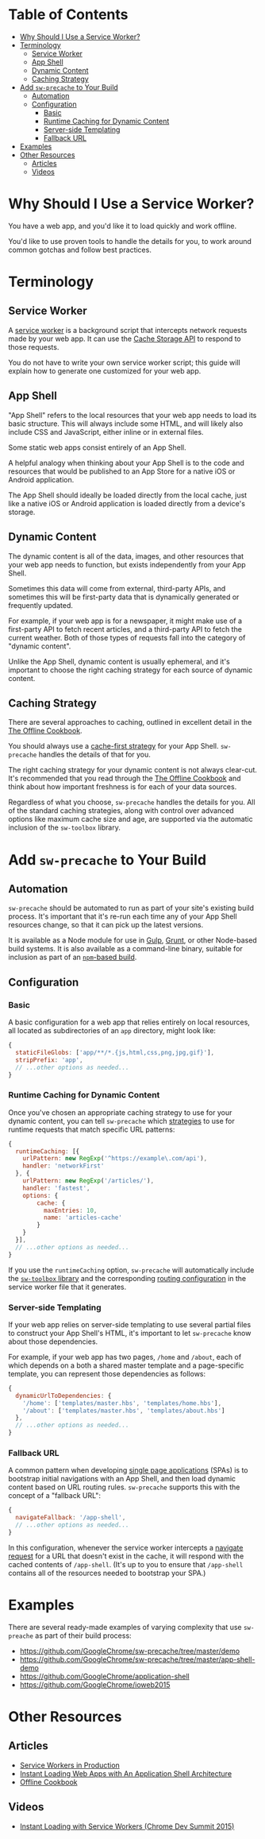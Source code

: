 # Table of Contents
<!-- START doctoc generated TOC please keep comment here to allow auto update -->
<!-- DON'T EDIT THIS SECTION, INSTEAD RE-RUN doctoc TO UPDATE -->


- [Why Should I Use a Service Worker?](#why-should-i-use-a-service-worker)
- [Terminology](#terminology)
  - [Service Worker](#service-worker)
  - [App Shell](#app-shell)
  - [Dynamic Content](#dynamic-content)
  - [Caching Strategy](#caching-strategy)
- [Add `sw-precache` to Your Build](#add-sw-precache-to-your-build)
  - [Automation](#automation)
  - [Configuration](#configuration)
    - [Basic](#basic)
    - [Runtime Caching for Dynamic Content](#runtime-caching-for-dynamic-content)
    - [Server-side Templating](#server-side-templating)
    - [Fallback URL](#fallback-url)
- [Examples](#examples)
- [Other Resources](#other-resources)
  - [Articles](#articles)
  - [Videos](#videos)

<!-- END doctoc generated TOC please keep comment here to allow auto update -->

# Why Should I Use a Service Worker?

You have a web app, and you'd like it to load quickly and work offline.

You'd like to use proven tools to handle the details for you, to work around
common gotchas and follow best practices.

# Terminology

## Service Worker

A [service worker](http://www.html5rocks.com/en/tutorials/service-worker/introduction/)
is a background script that intercepts network requests made by your web app.
It can use the [Cache Storage API](https://developer.mozilla.org/en-US/docs/Web/API/Cache)
to respond to those requests.

You do not have to write your own service worker script; this guide will explain
how to generate one customized for your web app.

## App Shell

"App Shell" refers to the local resources that your web app needs to load its
basic structure. This will always include some HTML, and will likely also
include CSS and JavaScript, either inline or in external files.

Some static web apps consist entirely of an App Shell.

A helpful analogy when thinking about your App Shell is to the code and
resources that would be published to an App Store for a native iOS or Android
application.

The App Shell should ideally be loaded directly from the local cache, just like
a native iOS or Android application is loaded directly from a device's storage.

## Dynamic Content

The dynamic content is all of the data, images, and other resources that your
web app needs to function, but exists independently from your App Shell.

Sometimes this data will come from external, third-party APIs, and sometimes
this will be first-party data that is dynamically generated or frequently
updated.

For example, if your web app is for a newspaper, it might make use of a
first-party API to fetch recent articles, and a third-party API to fetch the
current weather. Both of those types of requests fall into the category of
"dynamic content".

Unlike the App Shell, dynamic content is usually ephemeral, and it's important
to choose the right caching strategy for each source of dynamic content.

## Caching Strategy

There are several approaches to caching, outlined in excellent detail in the
[The Offline Cookbook](https://jakearchibald.com/2014/offline-cookbook/).

You should always use a [cache-first strategy](https://jakearchibald.com/2014/offline-cookbook/#cache-falling-back-to-network)
for your App Shell. `sw-precache` handles the details of that for you.

The right caching strategy for your dynamic content is not always clear-cut.
It's recommended that you read through the
[The Offline Cookbook](https://jakearchibald.com/2014/offline-cookbook/) and
think about how important freshness is for each of your data sources.

Regardless of what you choose, `sw-precache` handles the details for you. All of
the standard caching strategies, along with control over advanced options like
maximum cache size and age, are supported via the automatic inclusion of the
`sw-toolbox` library.

# Add `sw-precache` to Your Build

## Automation

`sw-precache` should be automated to run as part of your site's existing build
process. It's important that it's re-run each time any of your App Shell
resources change, so that it can pick up the latest versions.

It is available as a Node module for use in [Gulp](http://gulpjs.com/),
[Grunt](http://gruntjs.com/), or other Node-based build systems. It is also
available as a command-line binary, suitable for inclusion as part of an
[`npm`-based build](https://gist.github.com/addyosmani/9f10c555e32a8d06ddb0).

## Configuration

### Basic

A basic configuration for a web app that relies entirely on local resources, all
located as subdirectories of an `app` directory, might look like:

```js
{
  staticFileGlobs: ['app/**/*.{js,html,css,png,jpg,gif}'],
  stripPrefix: 'app',
  // ...other options as needed...
}
```

### Runtime Caching for Dynamic Content

Once you've chosen an appropriate caching strategy to use for your dynamic
content, you can tell `sw-precache` which
[strategies](https://github.com/GoogleChrome/sw-toolbox#built-in-handlers) to
use for runtime requests that match specific URL patterns:

```js
{
  runtimeCaching: [{
    urlPattern: new RegExp('^https://example\.com/api'),
    handler: 'networkFirst'
  }, {
    urlPattern: new RegExp('/articles/'),
    handler: 'fastest',
    options: {
        cache: {
          maxEntries: 10,
          name: 'articles-cache'
        }
    }
  }],
  // ...other options as needed...
}
```

If you use the `runtimeCaching` option, `sw-precache` will automatically include
the [`sw-toolbox` library](https://github.com/GoogleChrome/sw-toolbox) and the
corresponding [routing configuration](https://github.com/GoogleChrome/sw-toolbox#basic-routes)
in the service worker file that it generates.

### Server-side Templating

If your web app relies on server-side templating to use several partial files to
construct your App Shell's HTML, it's important to let `sw-precache` know about
those dependencies.

For example, if your web app has two pages, `/home` and `/about`, each of which
depends on a both a shared master template and a page-specific template, you can
represent those dependencies as follows:

```js
{
  dynamicUrlToDependencies: {
    '/home': ['templates/master.hbs', 'templates/home.hbs'],
    '/about': ['templates/master.hbs', 'templates/about.hbs']
  },
  // ...other options as needed...
}
```

### Fallback URL

A common pattern when developing
[single page applications](https://en.wikipedia.org/wiki/Single-page_application)
(SPAs) is to bootstrap initial navigations with an App Shell, and then load
dynamic content based on URL routing rules. `sw-precache` supports this with the
concept of a "fallback URL":

```js
{
  navigateFallback: '/app-shell',
  // ...other options as needed...
}
```

In this configuration, whenever the service worker intercepts a
[navigate request](https://fetch.spec.whatwg.org/#concept-request-mode) for a
URL that doesn't exist in the cache, it will respond with the cached contents of
`/app-shell`. (It's up to you to ensure that `/app-shell` contains all of the
resources needed to bootstrap your SPA.)

# Examples

There are several ready-made examples of varying complexity that use
`sw-preache` as part of their build process:

- https://github.com/GoogleChrome/sw-precache/tree/master/demo
- https://github.com/GoogleChrome/sw-precache/tree/master/app-shell-demo
- https://github.com/GoogleChrome/application-shell
- https://github.com/GoogleChrome/ioweb2015

# Other Resources

## Articles
- [Service Workers in Production](https://developers.google.com/web/showcase/case-study/service-workers-iowa)
- [Instant Loading Web Apps with An Application Shell Architecture
](https://developers.google.com/web/updates/2015/11/app-shell)
- [Offline Cookbook](https://jakearchibald.com/2014/offline-cookbook/)

## Videos
- [Instant Loading with Service Workers (Chrome Dev Summit 2015)](https://www.youtube.com/watch?v=jCKZDTtUA2A)
